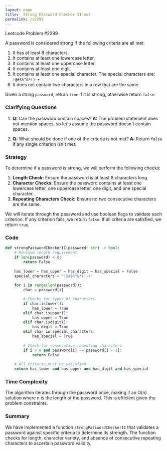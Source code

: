 ```yaml
---
layout: page
title:  Strong Password Checker II-out
permalink: /s2299
---
```

Leetcode Problem #2299

A password is considered strong if the following criteria are all met:

1. It has at least 8 characters.
2. It contains at least one lowercase letter.
3. It contains at least one uppercase letter.
4. It contains at least one digit.
5. It contains at least one special character. The special characters are: `!@#$%^&*()-+`
6. It does not contain two characters in a row that are the same.

Given a string `password`, return `true` if it is strong, otherwise return `false`.

### Clarifying Questions
1. **Q:** Can the password contain spaces?
   **A:** The problem statement does not mention spaces, so let's assume the password doesn't contain spaces.

2. **Q:** What should be done if one of the criteria is not met?
   **A:** Return `false` if any single criterion isn't met.

### Strategy
To determine if a password is strong, we will perform the following checks:

1. **Length Check:** Ensure the password is at least 8 characters long.
2. **Character Checks:** Ensure the password contains at least one lowercase letter, one uppercase letter, one digit, and one special character.
3. **Repeating Characters Check:** Ensure no two consecutive characters are the same.

We will iterate through the password and use boolean flags to validate each criterion. If any criterion fails, we return `false`. If all criteria are satisfied, we return `true`.

### Code
```python
def strongPasswordCheckerII(password: str) -> bool:
    # Minimum length requirement
    if len(password) < 8:
        return False
    
    has_lower = has_upper = has_digit = has_special = False
    special_characters = "!@#$%^&*()-+"
    
    for i in range(len(password)):
        char = password[i]

        # Checks for types of characters
        if char.islower():
            has_lower = True
        elif char.isupper():
            has_upper = True
        elif char.isdigit():
            has_digit = True
        elif char in special_characters:
            has_special = True
        
        # Check for consecutive repeating characters
        if i > 0 and password[i] == password[i - 1]:
            return False
    
    # All criteria must be satisfied
    return has_lower and has_upper and has_digit and has_special
```

### Time Complexity
The algorithm iterates through the password once, making it an O(n) solution where n is the length of the password. This is efficient given the problem constraints.

### Summary
We have implemented a function `strongPasswordCheckerII` that validates a password against specific criteria to determine its strength. The function checks for length, character variety, and absence of consecutive repeating characters to ascertain password validity.